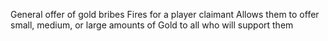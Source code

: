 General offer of gold bribes 
Fires for a player claimant
Allows them to offer small, medium, or large amounts of Gold to all who will support them
